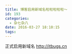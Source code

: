 ```yaml
---
title: 博客启用新域名啦啦啦啦啦～
id: 193
categories:
  - 杂七杂八
date: 2016-03-27 18:10:15
tags:
---
```


正式启用新域名 http://itbugs.cn